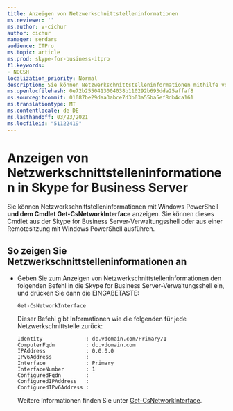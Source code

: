 ```yaml
---
title: Anzeigen von Netzwerkschnittstelleninformationen
ms.reviewer: ''
ms.author: v-cichur
author: cichur
manager: serdars
audience: ITPro
ms.topic: article
ms.prod: skype-for-business-itpro
f1.keywords:
- NOCSH
localization_priority: Normal
description: Sie können Netzwerkschnittstelleninformationen mithilfe von Windows PowerShell und dem Get-CsNetworkInterface anzeigen. Sie können dieses Cmdlet aus der Skype for Business Server-Verwaltungsshell oder aus einer Remotesitzung mit Windows PowerShell ausführen.
ms.openlocfilehash: 0e72b2550413004038b110292b693dda25affaf8
ms.sourcegitcommit: 01087be29daa3abce7d3b03a55ba5ef8db4ca161
ms.translationtype: MT
ms.contentlocale: de-DE
ms.lasthandoff: 03/23/2021
ms.locfileid: "51122419"
---
```

# <a name="viewing-network-interface-information-in-skype-for-business-server"></a>Anzeigen von Netzwerkschnittstelleninformationen in Skype for Business Server

Sie können Netzwerkschnittstelleninformationen mit Windows PowerShell **und dem Cmdlet Get-CsNetworkInterface** anzeigen. Sie können dieses Cmdlet aus der Skype for Business Server-Verwaltungsshell oder aus einer Remotesitzung mit Windows PowerShell ausführen. 

## <a name="to-view-network-interface-information"></a>So zeigen Sie Netzwerkschnittstelleninformationen an

  - Geben Sie zum Anzeigen von Netzwerkschnittstelleninformationen den folgenden Befehl in die Skype for Business Server-Verwaltungsshell ein, und drücken Sie dann die EINGABETASTE:
    
        Get-CsNetworkInterface
    
    Dieser Befehl gibt Informationen wie die folgenden für jede Netzwerkschnittstelle zurück:
    
        Identity              : dc.vdomain.com/Primary/1
        ComputerFqdn          : dc.vdomain.com
        IPAddress             : 0.0.0.0
        IPv6Address           :
        Interface             : Primary
        InterfaceNumber       : 1
        ConfiguredFqdn        :
        ConfiguredIPAddress   :
        ConfiguredIPv6Address :
    
    Weitere Informationen finden Sie unter [Get-CsNetworkInterface](/powershell/module/skype/Get-CsNetworkInterface).